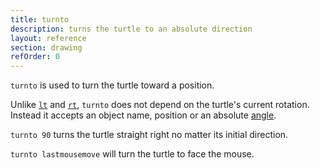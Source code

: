 ```yaml
---
title: turnto
description: turns the turtle to an absolute direction
layout: reference
section: drawing
refOrder: 0
---
```


`turnto` is used to turn the turtle toward a position. 

Unlike [`lt`](lt.html) and [`rt`](rt.html), `turnto` does not depend on the turtle's current rotation. Instead it accepts an object name, position or an absolute [angle](angles.html). 

`turnto 90` turns the turtle straight right no matter its initial direction. 

`turnto lastmousemove` will turn the turtle to face the mouse. 
